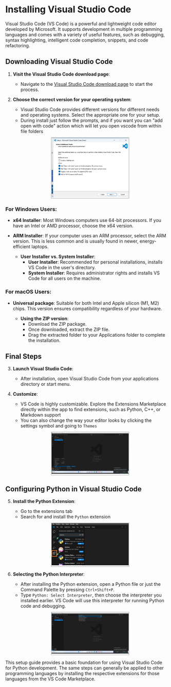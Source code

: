 <style>
.markdown-img {
    width: 50%;  /* Sets the image width to 50% of the container */
    border: 2px solid #ccc; /* Optional: adds a border around the image */
    margin: 10px 0; /* Adds vertical spacing around the image */
    display: block; /* Ensures images are block level, so each starts on a new line */
    margin-left: auto; /* Together with the next line, centers the image */
    margin-right: auto;
}
</style>
# Installing Visual Studio Code

Visual Studio Code (VS Code) is a powerful and lightweight code editor developed by Microsoft. It supports development in multiple programming languages and comes with a variety of useful features, such as debugging, syntax highlighting, intelligent code completion, snippets, and code refactoring.

## Downloading Visual Studio Code

1. **Visit the Visual Studio Code download page**:
   - Navigate to the [Visual Studio Code download page](https://code.visualstudio.com/Download) to start the process.

2. **Choose the correct version for your operating system**:
   - Visual Studio Code provides different versions for different needs and operating systems. Select the appropriate one for your setup.
   - During install just follow the prompts, and if you want you can "add open with code" action which will let you open vscode from within file folders
   <div class="markdown-img">
   <img src="../images/vscode_setupoptions.png" alt="Options image">
   </div>


### For Windows Users:
- **x64 Installer**: Most Windows computers use 64-bit processors. If you have an Intel or AMD processor, choose the x64 version.
- **ARM Installer**: If your computer uses an ARM processor, select the ARM version. This is less common and is usually found in newer, energy-efficient laptops.

   - **User Installer vs. System Installer**:
     - **User Installer**: Recommended for personal installations, installs VS Code in the user's directory.
     - **System Installer**: Requires administrator rights and installs VS Code for all users on the machine.

### For macOS Users:
- **Universal package**: Suitable for both Intel and Apple silicon (M1, M2) chips. This version ensures compatibility regardless of your hardware.
  
   - **Using the ZIP version**:
     - Download the ZIP package.
     - Once downloaded, extract the ZIP file.
     - Drag the extracted folder to your Applications folder to complete the installation.

## Final Steps

3. **Launch Visual Studio Code**:
   - After installation, open Visual Studio Code from your applications directory or start menu.

4. **Customize**:
   - VS Code is highly customizable. Explore the Extensions Marketplace directly within the app to find extensions, such as Python, C++, or Markdown support
   - You can also change the way your editor looks by clicking the settings symbol and going to `Themes`
   <div class="markdown-img">
   <img src="../images/vscode_themes.png" alt="theme image">
   </div>

## Configuring Python in Visual Studio Code

5. **Install the Python Extension**:
   - Go to the extensions tab
   - Search for and install the `Python` extension
   <div class="markdown-img">
   <img src="../images/vscode_pyextension.png" alt="theme image">
   </div>

6. **Selecting the Python Interpreter**:
   - After installing the Python extension, open a Python file or just the Command Palette by pressing `Ctrl+Shift+P`.
   - Type `Python: Select Interpreter`, then choose the interpreter you installed earlier. VS Code will use this interpreter for running Python code and debugging.
   <div class="markdown-img">
   <img src="../images/vscode_interpreter.png" alt="theme image">
   </div>

This setup guide provides a basic foundation for using Visual Studio Code for Python development. The same steps can generally be applied to other programming languages by installing the respective extensions for those languages from the VS Code Marketplace.
